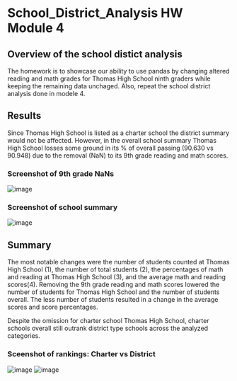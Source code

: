 # School_District_Analysis HW Module 4
## Overview of the school distict analysis
The homework is to showcase our ability to use pandas by changing altered reading and math grades for Thomas High School ninth graders while keeping the remaining data unchaged. Also, repeat the school district analysis done in modele 4. 

## Results
Since Thomas High School is listed as a charter school the district summary would not be affected. However, in the overall school summary Thomas High School losses some ground in its % of overall passing (90.630 vs 90.948) due to the removal (NaN) to its 9th grade reading and math scores. 

### Screenshot of 9th grade NaNs
![image](https://user-images.githubusercontent.com/105116310/172054078-17d27dff-a502-4c3f-b766-92fa24fbe30f.png)
### Screenshot of school summary
![image](https://user-images.githubusercontent.com/105116310/172054142-70410d79-57d5-4d46-b425-4bfb65b283d5.png)


## Summary
The most notable changes were the number of students counted at Thomas High School (1), the number of total students (2), the percentages of math and reading at Thomas High School (3), and the average math and reading scores(4). Removing the 9th grade reading and math scores lowered the number of students for Thomas High School and the number of students overall. The less number of students resulted in a change in the average scores and score percentages.

Despite the omission for charter school Thomas High School, charter schools overall still outrank district type schools across the analyzed categories.
### Sceenshot of rankings: Charter vs District
![image](https://user-images.githubusercontent.com/105116310/172054860-987ba93b-47c7-4cc7-8b00-82f7a80ae1c9.png)
![image](https://user-images.githubusercontent.com/105116310/172054879-ce6c837b-9f0f-48d1-b4e4-d3a6d65c7d8d.png)
